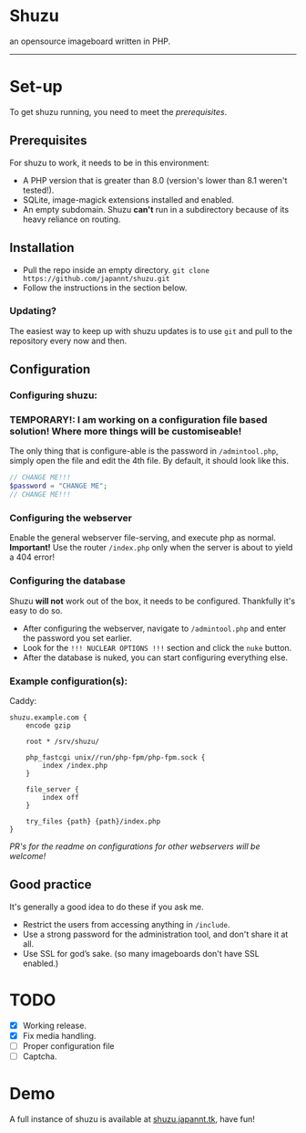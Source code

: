 # Shuzu
an opensource imageboard written in PHP.
___
# Set-up
To get shuzu running, you need to meet the *prerequisites*.

## Prerequisites
For shuzu to work, it needs to be in this environment:
- A PHP version that is greater than 8.0 (version's lower than 8.1 weren't tested!).
- SQLite, image-magick extensions installed and enabled.
- An empty subdomain. Shuzu **can't** run in a subdirectory because of its heavy reliance on routing.

## Installation
 - Pull the repo inside an empty directory. `git clone https://github.com/japannt/shuzu.git`
 - Follow the instructions in the section below.

### Updating?
The easiest way to keep up with shuzu updates is to use `git` and pull to the repository every now and then.

## Configuration
### Configuring shuzu:
### TEMPORARY!: I am working on a configuration file based solution! Where more things will be customiseable!
The only thing that is configure-able is the password in `/admintool.php`, simply open the file and edit the 4th file. By default, it should look like this.
```php
// CHANGE ME!!!
$password = "CHANGE ME";
// CHANGE ME!!!
```
### Configuring the webserver 
Enable the general webserver file-serving, and execute php as normal.  
**Important!** Use the router `/index.php` only when the server is about to yield a 404 error!  

### Configuring the database
Shuzu **will not** work out of the box, it needs to be configured. Thankfully it's easy to do so.
 - After configuring the webserver, navigate to `/admintool.php` and enter the password you set earlier.
 - Look for the `!!! NUCLEAR OPTIONS !!!` section and click the `nuke` button.
 - After the database is nuked, you can start configuring everything else.

### Example configuration(s):

Caddy:
```caddy
shuzu.example.com {
	encode gzip

	root * /srv/shuzu/

	php_fastcgi unix//run/php-fpm/php-fpm.sock {
		index /index.php
	}

	file_server {
		index off
	}

	try_files {path} {path}/index.php
}
```

*PR's for the readme on configurations for other webservers will be welcome!*

## Good practice
It's generally a good idea to do these if you ask me.
 - Restrict the users from accessing anything in `/include`.
 - Use a strong password for the administration tool, and don't share it at all.
 - Use SSL for god’s sake. (so many imageboards don't have SSL enabled.)

# TODO
 - [x] Working release.
 - [x] Fix media handling.
 - [ ] Proper configuration file
 - [ ] Captcha.

# Demo
A full instance of shuzu is available at [shuzu.japannt.tk](https://shuzu.japannt.tk/), have fun!